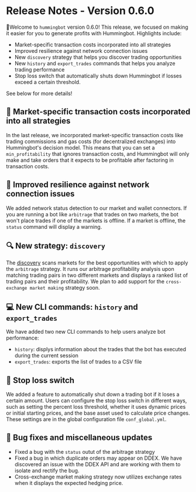 # Release Notes - Version 0.6.0

🚀Welcome to `hummingbot` version 0.6.0! This release, we focused on making it easier for you to generate profits with Hummingbot. Highlights include:

* Market-specific transaction costs incorporated into all strategies
* Improved resilience against network connection issues
* New `discovery` strategy that helps you discover trading opportunities
* New `history` and `export_trades` commands that helps you analyze trading performance
* Stop loss switch that automatically shuts down Hummingbot if losses exceed a certain threshold.

See below for more details!

## 💸 Market-specific transaction costs incorporated into all strategies

In the last release, we incorporated market-specific transaction costs like trading commissions and gas costs (for decentralized exchanges) into Hummingbot's decision model. This means that you can set a `min_profitability` that ignores transaction costs, and Hummingbot will only make and take orders that it expects to be profitable after factoring in transaction costs.

## 📶 Improved resilience against network connection issues

We added network status detection to our market and wallet connectors. If you are running a bot like `arbitrage` that trades on two markets, the bot won't place trades if one of the markets is offline. If a market is offline, the `status` command will display a warning.

## 🔍 New strategy: `discovery`

The [discovery](/strategies/discovery) scans markets for the best opportunities with which to apply the `arbitrage` strategy. It runs our arbitrage profitability analysis upon matching trading pairs in two different markets and displays a ranked list of trading pairs and their profitability. We plan to add support for the `cross-exchange market making` strategy soon.

## 💻 New CLI commands: `history` and `export_trades`

We have added two new CLI commands to help users analyze bot performance:
* `history`: displys information about the trades that the bot has executed during the current session
* `export_trades`: exports the list of trades to a CSV file

## 🛑 Stop loss switch

We added a feature to automatically shut down a trading bot if it loses a certain amount. Users can configure the stop loss switch in different ways, such as setting the percent loss threshold, whether it uses dynamic prices or initial starting prices, and the base asset used to calculate price changes. These settings are in the global configuration file `conf_global.yml`.

## 🐞 Bug fixes and miscellaneous updates
* Fixed a bug with the `status` outut of the arbitrage strategy
* Fixed a bug in which duplicate orders may appear on DDEX. We have discovered an issue with the DDEX API and are working with them to isolate and rectify the bug.
* Cross-exchange market making strategy now utilizes exchange rates when it displays the expected hedging price.
